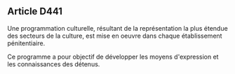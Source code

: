 Article D441
----
Une programmation culturelle, résultant de la représentation la plus étendue des
secteurs de la culture, est mise en oeuvre dans chaque établissement
pénitentiaire.

Ce programme a pour objectif de développer les moyens d'expression et les
connaissances des détenus.
